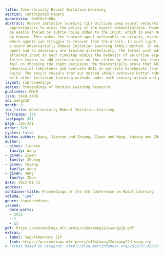 ```yaml
---
title: Adversarially Robust Imitation Learning
section: Contributed Papers
openreview: 9aVCUv3nKBg
abstract: Modern imitation learning (IL) utilizes deep neural networks (DNNs) as function
  approximators to mimic the policy of the expert demonstrations. However, DNNs can
  be easily fooled by subtle noise added to the input, which is even non-detectable
  by humans. This makes the learned agent vulnerable to attacks, especially in IL
  where agents can struggle to recover from the errors. In such light, we propose
  a sound Adversarially Robust Imitation Learning (ARIL) method. In our setting, an
  agent and an adversary are trained alternatively. The former with adversarially
  attacked input at each timestep mimics the behavior of an online expert and the
  latter learns to add perturbations on the states by forcing the learned agent to
  fail on choosing the right decisions. We theoretically prove that ARIL can achieve
  adversarial robustness and evaluate ARIL on multiple benchmarks from DM Control
  Suite. The result reveals that our method (ARIL) achieves better robustness compare
  with other imitation learning methods under both sensory attack and physical attack.
layout: inproceedings
series: Proceedings of Machine Learning Research
publisher: PMLR
issn: 2640-3498
id: wang22d
month: 0
tex_title: Adversarially Robust Imitation Learning
firstpage: 320
lastpage: 331
page: 320-331
order: 320
cycles: false
bibtex_author: Wang, Jianren and Zhuang, Ziwen and Wang, Yuyang and Zhao, Hang
author:
- given: Jianren
  family: Wang
- given: Ziwen
  family: Zhuang
- given: Yuyang
  family: Wang
- given: Hang
  family: Zhao
date: 2022-01-11
address:
container-title: Proceedings of the 5th Conference on Robot Learning
volume: '164'
genre: inproceedings
issued:
  date-parts:
  - 2022
  - 1
  - 11
pdf: https://proceedings.mlr.press/v164/wang22d/wang22d.pdf
extras:
- label: Supplementary ZIP
  link: https://proceedings.mlr.press/v164/wang22d/wang22d-supp.zip
# Format based on citeproc: http://blog.martinfenner.org/2013/07/30/citeproc-yaml-for-bibliographies/
---
```


